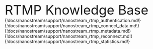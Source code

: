 <span style="font-size: 42px;"> RTMP Knowledge Base</span>
{!docs/nanostream/support/nanostream_rtmp_authentication.md!}
{!docs/nanostream/support/nanostream_rtmp_connect_data.md!}
{!docs/nanostream/support/nanostream_rtmp_metadata.md!}
{!docs/nanostream/support/nanostream_rtmp_reconnect.md!}
{!docs/nanostream/support/nanostream_rtmp_statistics.md!}
